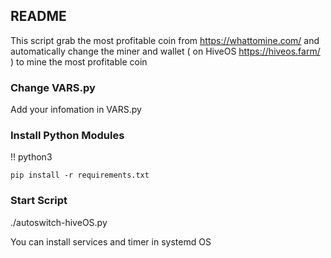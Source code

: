 ## README
This script grab the most profitable coin from https://whattomine.com/ and automatically change the miner and wallet ( on HiveOS https://hiveos.farm/ ) to mine the most profitable coin 
### Change VARS.py 
Add your infomation in VARS.py

### Install Python Modules
!! python3

`pip install -r requirements.txt`

### Start Script
./autoswitch-hiveOS.py

You can install services and timer in systemd OS
